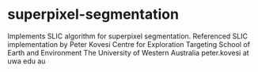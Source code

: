 # superpixel-segmentation
Implements SLIC algorithm for superpixel segmentation.
Referenced SLIC implementation by Peter Kovesi
Centre for Exploration Targeting
School of Earth and Environment The University of Western Australia
peter.kovesi at uwa edu au
